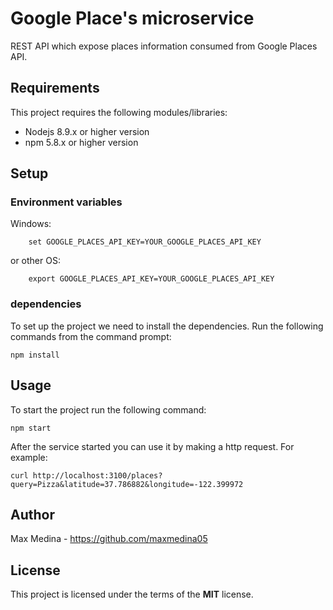 # Google Place's microservice

REST API which expose places information consumed from Google Places API.

## Requirements

This project requires the following modules/libraries:

- Nodejs 8.9.x or higher version
- npm 5.8.x or higher version

## Setup

### Environment variables

Windows:

        set GOOGLE_PLACES_API_KEY=YOUR_GOOGLE_PLACES_API_KEY

or other OS:

        export GOOGLE_PLACES_API_KEY=YOUR_GOOGLE_PLACES_API_KEY

### dependencies

To set up the project we need to install the dependencies.
Run the following commands from the command prompt:

    npm install

## Usage

To start the project run the following command:

    npm start

After the service started you can use it by making a http request. For example:

    curl http://localhost:3100/places?query=Pizza&latitude=37.786882&longitude=-122.399972

## Author

Max Medina - https://github.com/maxmedina05

## License

This project is licensed under the terms of the **MIT** license.
